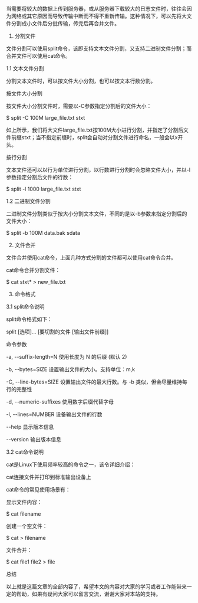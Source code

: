 当需要将较大的数据上传到服务器，或从服务器下载较大的日志文件时，往往会因为网络或其它原因而导致传输中断而不得不重新传输。这种情况下，可以先将大文件分割成小文件后分批传输，传完后再合并文件。

1. 分割文件

文件分割可以使用split命令，该即支持文本文件分割，又支持二进制文件分割；而合并文件可以使用cat命令。

1.1 文本文件分割

分割文本文件时，可以按文件大小分割，也可以按文本行数分割。

按文件大小分割

按文件大小分割文件时，需要以-C参数指定分割后的文件大小：

$ split -C 100M large_file.txt stxt

如上所示，我们将大文件large_file.txt按100M大小进行分割，并指定了分割后文件前缀stxt；当不指定前缀时，split会自动对分割文件进行命名，一般会以x开头。

按行分割

文本文件还可以以行为单位进行分割，以行数进行分割时会忽略文件大小，并以-l参数指定分割后文件的行数：

$ split -l 1000 large_file.txt stxt

1.2 二进制文件分割

二进制文件分割类似于按大小分割文本文件，不同的是以-b参数来指定分割后的文件大小：

$ split -b 100M data.bak sdata

2. 文件合并

文件合并使用cat命令，上面几种方式分割的文件都可以使用cat命令合并。

cat命令合并分割文件：

$ cat stxt* > new_file.txt

3. 命令格式

3.1 split命令说明

split命令格式如下：

split [选项]... [要切割的文件 [输出文件前缀]]

命令参数

-a, --suffix-length=N 使用长度为 N 的后缀 (默认 2)

-b, --bytes=SIZE 设置输出文件的大小。支持单位：m,k

-C, --line-bytes=SIZE 设置输出文件的最大行数。与 -b 类似，但会尽量维持每行的完整性

-d, --numeric-suffixes 使用数字后缀代替字母

-l, --lines=NUMBER 设备输出文件的行数

--help 显示版本信息

--version 输出版本信息

3.2 cat命令说明

cat是Linux下使用频率较高的命令之一，该令详细介绍：

cat连接文件并打印到标准输出设备上

cat命令的常见使用场景有：

显示文件内容：

$ cat filename

创建一个空文件：

$ cat > filename

文件合并：

$ cat file1 file2 > file

总结

以上就是这篇文章的全部内容了，希望本文的内容对大家的学习或者工作能带来一定的帮助，如果有疑问大家可以留言交流，谢谢大家对本站的支持。